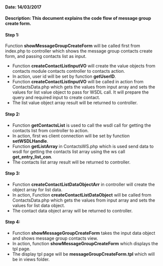 #### Date: 14/03/2017

#### Description: This document explains the code flow of message group create form.

#### Step 1:

Function **showMessageGroupCreateForm** will be called first from index.php to controller which shows the message group contacts create form, and passing contacts list as input.

- Function **createContactListInputVO** will create the value objects from contacts module contacts controller to contacts action.
- In action, user id will be set by function **getUserID**.
- Function **createContactListInputVO** will be called in action from ContactsData.php which gets the values from input array and sets the values for list value object to pass for WSDL call. It will prepare the query and required input to create contact.
- The list value object array result will be returned to controller.

#### Step 2:

- Function **getContactsList** is used to call the wsdl call for getting the contacts list from controller to action.
- In action, first ws client connection will be set by function **setWSDLHandle**.
- Function **getListArray** in ContactsWS.php which is used send data to wsdl for getting the contacts list array using the ws call **get_entry_list_con**.
- The contacts list array result will be returned to controller.

#### Step 3:

- Function **createContactListDataObjectArr** in controller will create the object array for list data.
- In action, Function **createContactListDataObject** will be called from ContactsData.php which gets the values from input array and sets the values for list data object.
- The contact data object array will be returned to controller.

#### Step 4:

- Function **showMessageGroupCreateForm** takes the input data object and shows message group contacts view.
- In action, function **showMessageGroupCreateForm** which displays the tpl page.
- The display tpl page will be **messageGroupCreateForm.tpl** which will be in views folder.
